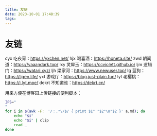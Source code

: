 ```yaml
---
title: 友链
date: 2023-10-01 17:48:39
tags:
---
```


# 友链

cyx 吃夜宵：https://yxchen.net/
hjx 喝喜酒：https://honeta.site/
zwd 朝闻道：https://vaaandark.top/
lxy 灵犀玉：https://ccviolett.github.io/
ljm 逻辑门：https://watari.xyz/
ljh 梁家河：https://www.newuser.top/
lg 蓝狗：https://ligen.life/
yxt 游戏厅：https://blog.just-plain.fun/
lyt 老樱桃：https://i.lyt.moe/
dekrt 不知道谁：https://dekrt.cn/

用来方便在博客园上传链接的便利脚本：
```bash
IFS="
"
for i in $(awk -F： '/：.*\/$/ { print $1" "$2"\n"$2 }' a.md); do
	echo "$i"
	echo "$i" | clip
	read _
done
```
